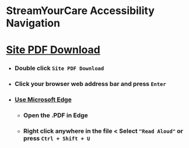 # StreamYourCare Accessibility Navigation

# [Site PDF Download](sycguide.pdf)
* ### Double click ```Site PDF Download```
* ### Click your browser web address bar and press ```Enter```
* ### [Use Microsoft Edge](https://www.microsoft.com/en-us/edge/launch/try-edge-cle?form=MM1476)
  * ### Open the .PDF in Edge
  * ### Right click anywhere in the file < Select ```"Read Aloud"``` **or** press ```Ctrl + Shift + U```


